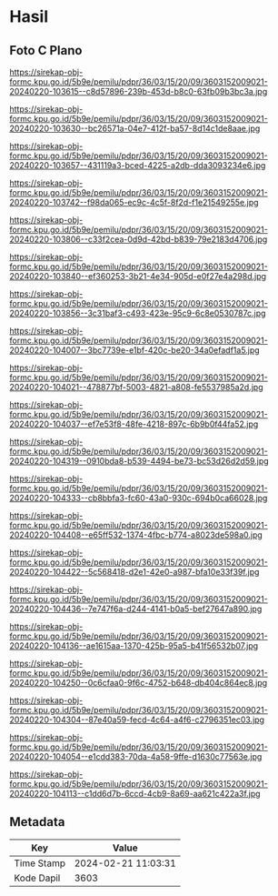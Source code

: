 # Hasil

## Foto C Plano

https://sirekap-obj-formc.kpu.go.id/5b9e/pemilu/pdpr/36/03/15/20/09/3603152009021-20240220-103615--c8d57896-239b-453d-b8c0-63fb09b3bc3a.jpg

https://sirekap-obj-formc.kpu.go.id/5b9e/pemilu/pdpr/36/03/15/20/09/3603152009021-20240220-103630--bc26571a-04e7-412f-ba57-8d14c1de8aae.jpg

https://sirekap-obj-formc.kpu.go.id/5b9e/pemilu/pdpr/36/03/15/20/09/3603152009021-20240220-103657--431119a3-bced-4225-a2db-dda3093234e6.jpg

https://sirekap-obj-formc.kpu.go.id/5b9e/pemilu/pdpr/36/03/15/20/09/3603152009021-20240220-103742--f98da065-ec9c-4c5f-8f2d-f1e21549255e.jpg

https://sirekap-obj-formc.kpu.go.id/5b9e/pemilu/pdpr/36/03/15/20/09/3603152009021-20240220-103806--c33f2cea-0d9d-42bd-b839-79e2183d4706.jpg

https://sirekap-obj-formc.kpu.go.id/5b9e/pemilu/pdpr/36/03/15/20/09/3603152009021-20240220-103840--ef360253-3b21-4e34-905d-e0f27e4a298d.jpg

https://sirekap-obj-formc.kpu.go.id/5b9e/pemilu/pdpr/36/03/15/20/09/3603152009021-20240220-103856--3c31baf3-c493-423e-95c9-6c8e0530787c.jpg

https://sirekap-obj-formc.kpu.go.id/5b9e/pemilu/pdpr/36/03/15/20/09/3603152009021-20240220-104007--3bc7739e-e1bf-420c-be20-34a0efadf1a5.jpg

https://sirekap-obj-formc.kpu.go.id/5b9e/pemilu/pdpr/36/03/15/20/09/3603152009021-20240220-104021--478877bf-5003-4821-a808-fe5537985a2d.jpg

https://sirekap-obj-formc.kpu.go.id/5b9e/pemilu/pdpr/36/03/15/20/09/3603152009021-20240220-104037--ef7e53f8-48fe-4218-897c-6b9b0f44fa52.jpg

https://sirekap-obj-formc.kpu.go.id/5b9e/pemilu/pdpr/36/03/15/20/09/3603152009021-20240220-104319--0910bda8-b539-4494-be73-bc53d26d2d59.jpg

https://sirekap-obj-formc.kpu.go.id/5b9e/pemilu/pdpr/36/03/15/20/09/3603152009021-20240220-104333--cb8bbfa3-fc60-43a0-930c-694b0ca66028.jpg

https://sirekap-obj-formc.kpu.go.id/5b9e/pemilu/pdpr/36/03/15/20/09/3603152009021-20240220-104408--e65ff532-1374-4fbc-b774-a8023de598a0.jpg

https://sirekap-obj-formc.kpu.go.id/5b9e/pemilu/pdpr/36/03/15/20/09/3603152009021-20240220-104422--5c568418-d2e1-42e0-a987-bfa10e33f39f.jpg

https://sirekap-obj-formc.kpu.go.id/5b9e/pemilu/pdpr/36/03/15/20/09/3603152009021-20240220-104436--7e747f6a-d244-4141-b0a5-bef27647a890.jpg

https://sirekap-obj-formc.kpu.go.id/5b9e/pemilu/pdpr/36/03/15/20/09/3603152009021-20240220-104136--ae1615aa-1370-425b-95a5-b41f56532b07.jpg

https://sirekap-obj-formc.kpu.go.id/5b9e/pemilu/pdpr/36/03/15/20/09/3603152009021-20240220-104250--0c6cfaa0-9f6c-4752-b648-db404c864ec8.jpg

https://sirekap-obj-formc.kpu.go.id/5b9e/pemilu/pdpr/36/03/15/20/09/3603152009021-20240220-104304--87e40a59-fecd-4c64-a4f6-c2796351ec03.jpg

https://sirekap-obj-formc.kpu.go.id/5b9e/pemilu/pdpr/36/03/15/20/09/3603152009021-20240220-104054--e1cdd383-70da-4a58-9ffe-d1630c77563e.jpg

https://sirekap-obj-formc.kpu.go.id/5b9e/pemilu/pdpr/36/03/15/20/09/3603152009021-20240220-104113--c1dd6d7b-6ccd-4cb9-8a69-aa621c422a3f.jpg


## Metadata

| Key        | Value               |
| ---------- | ------------------- |
| Time Stamp | 2024-02-21 11:03:31 |
| Kode Dapil | 3603                |



